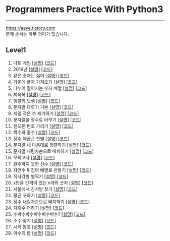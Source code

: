 # Programmers Practice With Python3
- - -
https://aeye.tistory.com  
문제 순서는 아무 의미가 없습니다.  
## Level1
01. 다트 게임 
    [[설명]](https://aeye.tistory.com/2) [[코드]](https://github.com/git-kth/Programmers_Practice/blob/master/level1/ex01.py)
02. 2016년 
    [[설명]](https://aeye.tistory.com/3) [[코드]](https://github.com/git-kth/Programmers_Practice/blob/master/level1/ex02.py)
03. 같은 숫자는 싫어 
    [[설명]](https://aeye.tistory.com/4) [[코드]](https://github.com/git-kth/Programmers_Practice/blob/master/level1/ex03.py)
04. 가운데 글자 가져오기
    [[설명]](https://aeye.tistory.com/5) [[코드]](https://github.com/git-kth/Programmers_Practice/blob/master/level1/ex04.py)
05. 나누어 떨어지는 숫자 배열 
    [[설명]](https://aeye.tistory.com/6) [[코드]](https://github.com/git-kth/Programmers_Practice/blob/master/level1/ex05.py)
06. 체육복 
    [[설명]](https://aeye.tistory.com/7) [[코드]](https://github.com/git-kth/Programmers_Practice/blob/master/level1/ex06.py)
07. 행렬의 덧셈 
    [[설명]](https://aeye.tistory.com/8) [[코드]](https://github.com/git-kth/Programmers_Practice/blob/master/level1/ex07.py)
08. 문자열 다루기 기본 
    [[설명]](https://aeye.tistory.com/9) [[코드]](https://github.com/git-kth/Programmers_Practice/blob/master/level1/ex08.py)
09. 제일 작은 수 제거하기 
    [[설명]](https://aeye.tistory.com/10) [[코드]](https://github.com/git-kth/Programmers_Practice/blob/master/level1/ex09.py)
10. 문자열을 정수로 바꾸기 
    [[설명]](https://aeye.tistory.com/11) [[코드]](https://github.com/git-kth/Programmers_Practice/blob/master/level1/ex10.py)
11. 핸드폰 번호 가리기 
    [[설명]](https://aeye.tistory.com/12) [[코드]](https://github.com/git-kth/Programmers_Practice/blob/master/level1/ex11.py)
12. 짝수와 홀수 
    [[설명]](https://aeye.tistory.com/13) [[코드]](https://github.com/git-kth/Programmers_Practice/blob/master/level1/ex12.py)
13. 정수 제곱근 판별
    [[설명]](https://aeye.tistory.com/14) [[코드]](https://github.com/git-kth/Programmers_Practice/blob/master/level1/ex13.py)
14. 문자열 내 마음대로 정렬하기
    [[설명]](https://aeye.tistory.com/15) [[코드]](https://github.com/git-kth/Programmers_Practice/blob/master/level1/ex14.py)
15. 문자열 내림차순으로 배치하기 
    [[설명]](https://aeye.tistory.com/16) [[코드]](https://github.com/git-kth/Programmers_Practice/blob/master/level1/ex15.py)
16. 모의고사
    [[설명]](https://aeye.tistory.com/17) [[코드]](https://github.com/git-kth/Programmers_Practice/blob/master/level1/ex16.py)
17. 완주하지 못한 선수
    [[설명]](https://aeye.tistory.com/18) [[코드]](https://github.com/git-kth/Programmers_Practice/blob/master/level1/ex17.py)
18. 자연수 뒤집어 배열로 만들기
    [[설명]](https://aeye.tistory.com/19) [[코드]](https://github.com/git-kth/Programmers_Practice/blob/master/level1/ex18.py)
19. 직사각형 별찍기
    [[설명]](https://aeye.tistory.com/20) [[코드]](https://github.com/git-kth/Programmers_Practice/blob/master/level1/ex19.py)
20. x만큼 간격이 있는 n개의 숫자
    [[설명]](https://aeye.tistory.com/21) [[코드]](https://github.com/git-kth/Programmers_Practice/blob/master/level1/ex20.py)    
21. 서울에서 김서방 찾기
    [[설명]](https://aeye.tistory.com/22) [[코드]](https://github.com/git-kth/Programmers_Practice/blob/master/level1/ex21.py)    
22. 평균 구하기
    [[설명]](https://aeye.tistory.com/23) [[코드]](https://github.com/git-kth/Programmers_Practice/blob/master/level1/ex22.py)
23. 정수 내림차순으로 배치하기
    [[설명]](https://aeye.tistory.com/24) [[코드]](https://github.com/git-kth/Programmers_Practice/blob/master/level1/ex23.py)        
24. 자릿수 더하기
    [[설명]](https://aeye.tistory.com/25) [[코드]](https://github.com/git-kth/Programmers_Practice/blob/master/level1/ex24.py)    
25. 수박수박수박수박수박수?
    [[설명]](https://aeye.tistory.com/26) [[코드]](https://github.com/git-kth/Programmers_Practice/blob/master/level1/ex25.py)    
26. 소수 찾기
    [[설명]](https://aeye.tistory.com/27) [[코드]](https://github.com/git-kth/Programmers_Practice/blob/master/level1/ex26.py)    
27. 시저 암호
    [[설명]](https://aeye.tistory.com/28) [[코드]](https://github.com/git-kth/Programmers_Practice/blob/master/level1/ex27.py)    
28. 약수의 합
    [[설명]](https://aeye.tistory.com/29) [[코드]](https://github.com/git-kth/Programmers_Practice/blob/master/level1/ex28.py)    
    
    
    
    
    
    
    
    
    
    
    
    
    
    
    
    
    
    
    
    
    
